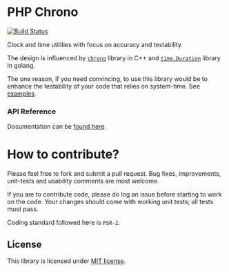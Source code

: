 # PHP Chrono

[![Build Status](https://travis-ci.com/codemedic-oss/php-chrono.svg?branch=master)](https://travis-ci.com/codemedic-oss/php-chrono)

Clock and time utilities with focus on accuracy and testability.

The design is influenced by [`chrono`](https://en.cppreference.com/w/cpp/chrono) library in C++ and [`time.Duration`](https://golang.org/pkg/time/) library in golang.

The one reason, if you need convincing, to use this library would be to enhance the testability of your code that relies on system-time. See [examples](examples).

### API Reference
Documentation can be [found here](docs/phpdoc.md).

# How to contribute?

Please feel free to fork and submit a pull request. Bug fixes, improvements, unit-tests and usability comments are most welcome.

If you are to contribute code, please do log an issue before starting to work on the code. Your changes should come with working unit tests; all tests must pass.

Coding standard followed here is `PSR-2`.

## License

This library is licensed under [MIT license](LICENSE).
